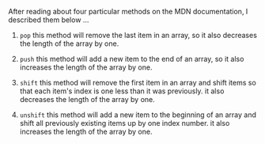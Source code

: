 After reading about four particular methods on the MDN documentation, I described them below ...

   1. `pop` this method will remove the last item in an array, so it also decreases the length of the array by one.

   2. `push` this method will add a new item to the end of an array, so it also increases the length of the array by one.

   3. `shift` this method will remove the first item in an array and shift items so that each item's index is one less than it was previously. it also decreases the length of the array by one.

   4. `unshift` this method will add a new item to the beginning of an array and shift all previously existing items up by one index number. it also increases the length of the array by one.

